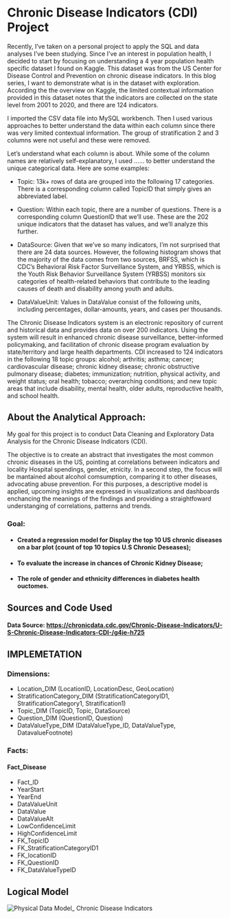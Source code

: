 # Chronic Disease Indicators (CDI) Project

Recently, I’ve taken on a personal project to apply the SQL and data analyses I’ve been studying. Since I’ve an interest in population health, I decided to start by focusing on understanding a 4 year population health specific dataset I found on Kaggle. This dataset was from the US Center for Disease Control and Prevention on chronic disease indicators. In this blog series, I want to demonstrate what is in the dataset with exploration. According the the overview on Kaggle, the limited contextual information provided in this dataset notes that the indicators are collected on the state level from 2001 to 2020, and there are 124 indicators.

I imported the CSV data file into  MySQL workbench. Then I used various approaches to better understand the data within each column since there was very limited contextual information. The group of stratification 2 and 3 columns were not useful and these were removed. 

Let’s understand what each column is about. While some of the column names are relatively self-explanatory, I used ...... to better understand the unique categorical data. Here are some examples:

* Topic: 13k+ rows of data are grouped into the following 17 categories. There is a corresponding column called TopicID that simply gives an abbreviated label.

* Question: Within each topic, there are a number of questions. There is a corresponding column QuestionID that we’ll use. These are the 202 unique indicators that the dataset has values, and we’ll analyze this further.

* DataSource: Given that we’ve so many indicators, I’m not surprised that there are 24 data sources. However, the following histogram shows that the majority of the data comes from two sources, BRFSS, which is CDC’s Behavioral Risk Factor Surveillance System, and YRBSS, which is the Youth Risk Behavior Surveillance System (YRBSS) monitors six categories of health-related behaviors that contribute to the leading causes of death and disability among youth and adults.

* DataValueUnit: Values in DataValue consist of the following units, including percentages, dollar-amounts, years, and cases per thousands.


The Chronic Disease Indicators system is an electronic repository of current and historical data and provides data on over 200 indicators. Using the system will result in enhanced chronic disease surveillance, better-informed policymaking, and facilitation of chronic disease program evaluation by state/territory and large health departments.
CDI increased to 124 indicators in the following 18 topic groups: alcohol; arthritis; asthma; cancer; cardiovascular disease; chronic kidney disease; chronic obstructive pulmonary disease; diabetes; immunization; nutrition, physical activity, and weight status; oral health; tobacco; overarching conditions; and new topic areas that include disability, mental health, older adults, reproductive health, and school health.

## About the Analytical Approach:

My goal for this project is to conduct Data Cleaning and Exploratory Data Analysis for the Chronic Disease Indicators (CDI). 

The objective is to create an abstract that investigates the most common chronic diseases in the US, pointing at correlations between indicators and locality Hospital spendings, gender, etnicity. In a second step, the focus will be mantained about alcohol comsumption, comparing it to other diseases, advocating abuse prevention. For this purposes, a descriptive model is applied, upcoming insights are expressed in visualizations and dashboards enchancing the meanings of the findings and providing a straightfoward understanging of correlations, patterns and trends.
### Goal:
* #### Created a regression model for  Display the top 10 US chronic diseases on a bar plot (count of top 10 topics U.S Chronic Deseases);
* #### To evaluate the increase in chances of Chronic Kidney Disease;
* #### The role of gender and ethnicity differences in diabetes health ouctomes.

## Sources and Code Used
#### Data Source: https://chronicdata.cdc.gov/Chronic-Disease-Indicators/U-S-Chronic-Disease-Indicators-CDI-/g4ie-h725 

## IMPLEMETATION

### Dimensions: 
* Location_DIM (LocationID, LocationDesc, GeoLocation)
* StratificationCategory_DIM (StratificationCategoryID1, StratificationCategory1, Stratification1)
* Topic_DIM (TopicID, Topic, DataSource)  
* Question_DIM (QuestionID, Question)
* DataValueType_DIM (DataValueType_ID, DataValueType, DatavalueFootnote)

### Facts:
#### Fact_Disease
- Fact_ID
- YearStart
- YearEnd
- DataValueUnit 
- DataValue 
- DataValueAlt           
- LowConfidenceLimit       
- HighConfidenceLimit      
- FK_TopicID
- FK_StratificationCategoryID1
- FK_locationID
- FK_QuestionID
- FK_DataValueTypeID

## Logical Model

![Physical Data Model_  Chronic Disease Indicators ](https://user-images.githubusercontent.com/36121575/137229844-30a5bf41-6b69-44a5-b4b4-cf39a2e23f3b.jpeg)
